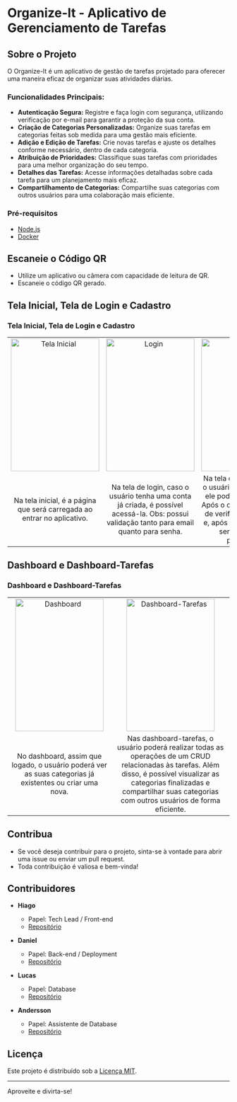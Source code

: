 # Organize-It - Aplicativo de Gerenciamento de Tarefas

## Sobre o Projeto

O Organize-It é um aplicativo de gestão de tarefas projetado para oferecer uma maneira eficaz de organizar suas atividades diárias.

### Funcionalidades Principais:

- **Autenticação Segura:** Registre e faça login com segurança, utilizando verificação por e-mail para garantir a proteção da sua conta.
- **Criação de Categorias Personalizadas:** Organize suas tarefas em categorias feitas sob medida para uma gestão mais eficiente.
- **Adição e Edição de Tarefas:** Crie novas tarefas e ajuste os detalhes conforme necessário, dentro de cada categoria.
- **Atribuição de Prioridades:** Classifique suas tarefas com prioridades para uma melhor organização do seu tempo.
- **Detalhes das Tarefas:** Acesse informações detalhadas sobre cada tarefa para um planejamento mais eficaz.
- **Compartilhamento de Categorias:** Compartilhe suas categorias com outros usuários para uma colaboração mais eficiente.

### Pré-requisitos

- [Node.js](https://nodejs.org/)
- [Docker](https://www.docker.com/)

## Escaneie o Código QR

   - Utilize um aplicativo ou câmera com capacidade de leitura de QR.
   - Escaneie o código QR gerado.

## Tela Inicial, Tela de Login e Cadastro

### Tela Inicial, Tela de Login e Cadastro

<table style="width:100%">
    <tr>
        <td style="text-align:center;">
            <img src="https://github.com/LucasVasconcelosDev/todoList/assets/117478334/5b1ef426-b5f9-46ed-9937-5000a3594bf8" alt="Tela Inicial" width="200" height="300">
        </td>
        <td style="text-align:center;">
            <img src="https://github.com/LucasVasconcelosDev/todoList/assets/117478334/17f41dee-66e3-4654-a74a-b3cad7e7aec9" alt="Login" width="200" height="300">
        </td>
        <td style="text-align:center;">
            <img src="https://github.com/LucasVasconcelosDev/todoList/assets/117478334/f984b96b-fdd0-478b-8f6d-9829fd953f53" alt="Cadastro" width="200" height="300">
        </td>
    </tr>
    <tr>
        <td style="text-align:center;">
            Na tela inicial, é a página que será carregada ao entrar no aplicativo.
        </td>
        <td style="text-align:center;">
            Na tela de login, caso o usuário tenha uma conta já criada, é possível acessá-la. Obs: possui validação tanto para email quanto para senha.
        </td>
        <td style="text-align:center;">
            Na tela de cadastro, caso o usuário não tenha login, ele poderá se cadastrar. Após o cadastro, um email de verificação é enviado e, após a confirmação da senha, ele pode prosseguir.
        </td>
    </tr>
</table>

## Dashboard e Dashboard-Tarefas

### Dashboard e Dashboard-Tarefas

<table style="width:100%">
    <tr>
        <td style="text-align:center;">
            <img src="https://github.com/LucasVasconcelosDev/todoList/assets/117478334/aca36acc-3791-4de6-a2c8-0c630f9a4c7a" alt="Dashboard" width="200" height="300">
        </td>
        <td style="text-align:center;">
            <img src="https://github.com/LucasVasconcelosDev/todoList/assets/117478334/70a0ca0a-0df1-4f10-93b8-3ebf5f8d55a7" alt="Dashboard-Tarefas" width="200" height="300">
        </td>
    </tr>
    <tr>
        <td style="text-align:center;">
            No dashboard, assim que logado, o usuário poderá ver as suas categorias já existentes ou criar uma nova.
        </td>
        <td style="text-align:center;">
            Nas dashboard-tarefas, o usuário poderá realizar todas as operações de um CRUD relacionadas às tarefas. Além disso, é possível visualizar as categorias finalizadas e compartilhar suas categorias com outros usuários de forma eficiente.
        </td>
    </tr>
</table>

## Contribua

- Se você deseja contribuir para o projeto, sinta-se à vontade para abrir uma issue ou enviar um pull request.
- Toda contribuição é valiosa e bem-vinda!

## Contribuidores

- **Hiago**
  - Papel: Tech Lead / Front-end
  - [Repositório](https://github.com/RS-Hiago)

- **Daniel**
  - Papel: Back-end / Deployment
  - [Repositório](https://github.com/ren-angel)

- **Lucas**
  - Papel: Database
  - [Repositório](https://github.com/LucasVasconcelosDev)

- **Andersson**
  - Papel: Assistente de Database
  - [Repositório](https://github.com/andersonbs96)

## Licença

Este projeto é distribuído sob a [Licença MIT](LICENSE).

---

Aproveite e divirta-se!
